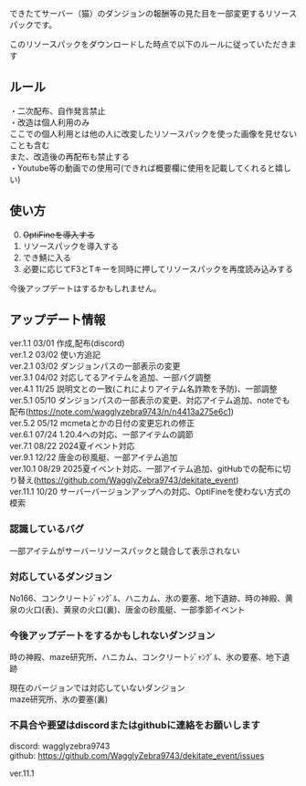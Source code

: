 できたてサーバー（猫）のダンジョンの報酬等の見た目を一部変更するリソースパックです。  

このリソースパックをダウンロードした時点で以下のルールに従っていただきます  

## ルール  
・二次配布、自作発言禁止  
・改造は個人利用のみ  
ここでの個人利用とは他の人に改変したリソースパックを使った画像を見せないことも含む  
また、改造後の再配布も禁止する  
・Youtube等の動画での使用可(できれば概要欄に使用を記載してくれると嬉しい)  

## 使い方  
0. ~~OptiFineを導入する~~   
1. リソースパックを導入する  
2. でき鯖に入る  
3. 必要に応じてF3とTキーを同時に押してリソースパックを再度読み込みする  

今後アップデートはするかもしれません。  

## アップデート情報  
ver.1.1  03/01 作成,配布(discord)  
ver.1.2  03/02 使い方追記  
ver.2.1  03/02 ダンジョンパスの一部表示の変更  
ver.3.1  04/02 対応してるアイテムを追加、一部バグ調整  
ver.4.1  11/25 説明文との一致(これによりアイテム名詐欺を予防)、一部調整  
ver.5.1  05/10 ダンジョンパスの一部表示の変更、対応アイテム追加、noteでも配布(https://note.com/wagglyzebra9743/n/n4413a275e6c1)  
ver.5.2  05/12 mcmetaとかの日付の変更忘れの修正  
ver.6.1  07/24 1.20.4への対応、一部アイテムの調節  
ver.7.1  08/22 2024夏イベント対応  
ver.9.1  12/22 唐金の砂風艇、一部アイテム追加  
ver.10.1 08/29 2025夏イベント対応、一部アイテム追加、gitHubでの配布に切り替え(https://github.com/WagglyZebra9743/dekitate_event)  
ver.11.1 10/20 サーバーバージョンアップへの対応、OptiFineを使わない方式の模索

### 認識しているバグ  
一部アイテムがサーバーリソースパックと競合して表示されない  

### 対応しているダンジョン  
No166、コンクリートｼﾞｬﾝｸﾞﾙ、ハニカム、氷の要塞、地下遺跡、時の神殿、黄泉の火口(表)、黄泉の火口(裏)、唐金の砂風艇、一部季節イベント  

### 今後アップデートをするかもしれないダンジョン  
時の神殿、maze研究所、ハニカム、コンクリートｼﾞｬﾝｸﾞﾙ、氷の要塞、地下遺跡  

現在のバージョンでは対応していないダンジョン  
maze研究所、氷の要塞(裏)  

### 不具合や要望はdiscordまたはgithubに連絡をお願いします  
discord: wagglyzebra9743  
github: https://github.com/WagglyZebra9743/dekitate_event/issues

ver.11.1
